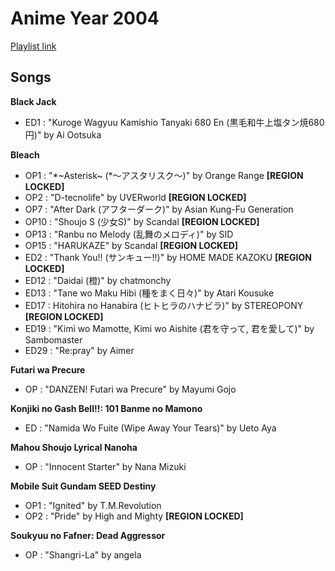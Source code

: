 # Anime Year 2004

[Playlist link](https://open.spotify.com/user/fz230568w0ccmom2dg3zvxq1h/playlist/1IgTDKX3WqZFJavret9PRD?si=75PHnz72RA2ag0bSfx94Eg)

## Songs

**Black Jack**
* ED1 : "Kuroge Wagyuu Kamishio Tanyaki 680 En (黒毛和牛上塩タン焼680円)" by Ai Ootsuka

**Bleach**
* OP1 : "\*~Asterisk~ (*～アスタリスク～)" by Orange Range **[REGION LOCKED]**
* OP2 : "D-tecnolife" by UVERworld **[REGION LOCKED]**
* OP7 : "After Dark (アフターダーク)" by Asian Kung-Fu Generation
* OP10 : "Shoujo S (少女S)" by Scandal **[REGION LOCKED]**
* OP13 : "Ranbu no Melody (乱舞のメロディ)" by SID
* OP15 : "HARUKAZE" by Scandal **[REGION LOCKED]**
* ED2 : "Thank You!! (サンキュー!!)" by HOME MADE KAZOKU **[REGION LOCKED]**
* ED12 : "Daidai (橙)" by chatmonchy
* ED13 : "Tane wo Maku Hibi (種をまく日々)" by Atari Kousuke
* ED17 : Hitohira no Hanabira (ヒトヒラのハナビラ)" by STEREOPONY **[REGION LOCKED]**
* ED19 : "Kimi wo Mamotte, Kimi wo Aishite (君を守って, 君を愛して)" by Sambomaster
* ED29 : "Re:pray" by Aimer

**Futari wa Precure**
* OP : "DANZEN! Futari wa Precure" by Mayumi Gojo

**Konjiki no Gash Bell!!: 101 Banme no Mamono**
* ED : "Namida Wo Fuite (Wipe Away Your Tears)" by Ueto Aya

**Mahou Shoujo Lyrical Nanoha**
* OP : "Innocent Starter" by Nana Mizuki

**Mobile Suit Gundam SEED Destiny**
* OP1 : "Ignited" by T.M.Revolution
* OP2 : "Pride" by High and Mighty **[REGION LOCKED]**

**Soukyuu no Fafner: Dead Aggressor**
* OP : "Shangri-La" by angela